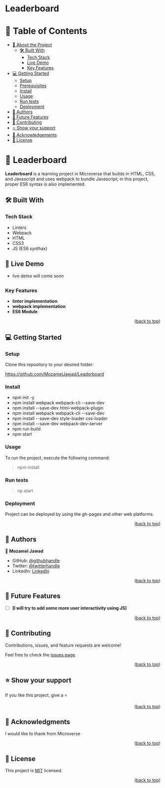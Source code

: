 # Leaderboard
<a name="readme-top"></a>

<!-- TABLE OF CONTENTS -->

# 📗 Table of Contents

- [📖 About the Project](#about-project)
  - [🛠 Built With](#built-with)
    - [Tech Stack](#tech-stack)
    - [Live Demo](#live-demo)
    - [Key Features](#key-features)
- [💻 Getting Started](#getting-started)
  - [Setup](#setup)
  - [Prerequisites](#prerequisites)
  - [Install](#install)
  - [Usage](#usage)
  - [Run tests](#run-tests)
  - [Deployment](#deployment)
- [👥 Authors](#authors)
- [🔭 Future Features](#future-features)
- [🤝 Contributing](#contributing)
- [⭐️ Show your support](#support)
- [🙏 Acknowledgements](#acknowledgements)
- [📝 License](#license)

<!-- PROJECT DESCRIPTION -->

# 📖 Leaderboard <a name="about-project"></a>

**Leaderboard** is a learning project in Microverse that builds in HTML, CSS, and Javascript and uses webpack to bundle Javascript; in this project, proper ES6 syntax is also implemented.

## 🛠 Built With <a name="built-with"></a>

### Tech Stack <a name="tech-stack"></a>
<ul>
    <li>Linters</li>
    <li>Webpack</li>
    <li>HTML</li>
    <li>CSS3</li>
    <li>JS (ES6 synthax)</li>
</ul>

## 🚀 Live Demo <a name="live-demo"></a>

- live demo will come soon

##

<!-- Features -->

### Key Features <a name="key-features"></a>

- **linter implementation**
- **webpack implementation**
- **ES6 Module**



<p align="right">(<a href="#readme-top">back to top</a>)</p>

<!-- GETTING STARTED -->

## 💻 Getting Started <a name="getting-started"></a>

### Setup

Clone this repository to your desired folder:

https://github.com/MozamelJawad/Leaderboard

### Install

<ul>
   <li>npm init -y </li>
   <li>npm install webpack webpack-cli --save-dev</li>
   <li>npm install --save-dev html-webpack-plugin</li>
   <li>npm install webpack webpack-cli --save-dev</li>
   <li>npm install --save-dev style-loader css-loader </li>
   <li>npm install --save-dev webpack-dev-server</li>
   <li>npm run build</li>
   <li>npm start </li>
</ul>

### Usage

To run the project, execute the following command:

> npm install

### Run tests

> np start

### Deployment

Project can be deployed by using the gh-pages and other web platforms.

<p align="right">(<a href="#readme-top">back to top</a>)</p>

<!-- AUTHORS -->

## 👥 Authors <a name="authors"></a>

👤 **Mozamel Jawad**

- GitHub: [@githubhandle](https://github.com/MozamelJawad)
- Twitter: [@twitterhandle](https://twitter.com/mozameljawad)
- LinkedIn: [LinkedIn](https://www.linkedin.com/in/mozamel-jawad-2b4421111/)

<p align="right">(<a href="#readme-top">back to top</a>)</p>

<!-- FUTURE FEATURES -->

## 🔭 Future Features <a name="future-features"></a>

- [ ] **[I will try to add some more user interactivity using JS]**

<p align="right">(<a href="#readme-top">back to top</a>)</p>

<!-- CONTRIBUTING -->

## 🤝 Contributing <a name="contributing"></a>

Contributions, issues, and feature requests are welcome!

Feel free to check the [issues page](https://github.com/MozamelJawad/Leaderboard/issues).

<p align="right">(<a href="#readme-top">back to top</a>)</p>

<!-- SUPPORT -->

## ⭐️ Show your support <a name="support"></a>

If you like this project, give a ⭐️

<p align="right">(<a href="#readme-top">back to top</a>)</p>

<!-- ACKNOWLEDGEMENTS -->

## 🙏 Acknowledgments <a name="acknowledgements"></a>

I would like to thank from Microverse

<p align="right">(<a href="#readme-top">back to top</a>)</p>

<!-- LICENSE -->

## 📝 License <a name="license"></a>

This project is [MIT](./LICENSE) licensed.

<p align="right">(<a href="#readme-top">back to top</a>)</p>
